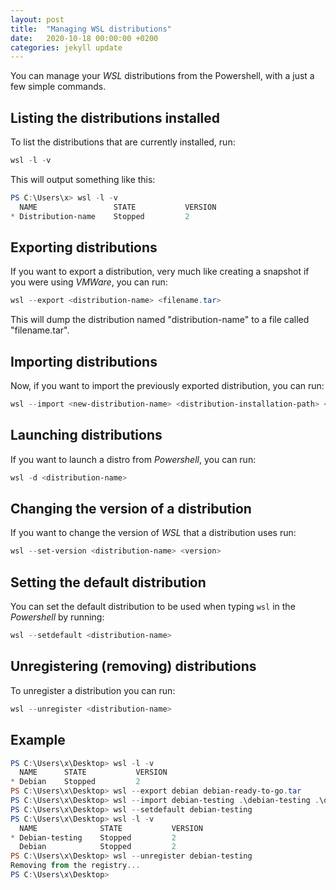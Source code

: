 ```yaml
---
layout: post
title:  "Managing WSL distributions"
date:   2020-10-18 00:00:00 +0200
categories: jekyll update
---
```

You can manage your *WSL* distributions from the Powershell, with a just a few simple commands.

## Listing the distributions installed
To list the distributions that are currently installed, run:
``` powershell
wsl -l -v
```
This will output something like this:
``` powershell
PS C:\Users\x> wsl -l -v
  NAME                 STATE           VERSION
* Distribution-name    Stopped         2
```

## Exporting distributions
If you want to export a distribution, very much like creating a snapshot if you were using *VMWare*, you can run:
``` powershell
wsl --export <distribution-name> <filename.tar>
```
This will dump the distribution named "distribution-name" to a file called "filename.tar".

## Importing distributions
Now, if you want to import the previously exported distribution, you can run:
``` powershell
wsl --import <new-distribution-name> <distribution-installation-path> <filename.tar>
```
## Launching distributions
If you want to launch a distro from *Powershell*, you can run:
``` powershell
wsl -d <distribution-name>
```
## Changing the version of a distribution
If you want to change the version of *WSL* that a distribution uses run:
``` powershell
wsl --set-version <distribution-name> <version>
```

## Setting the default distribution
You can set the default distribution to be used when typing `wsl` in the *Powershell* by running:
``` powershell
wsl --setdefault <distribution-name>
```

## Unregistering (removing) distributions
To unregister a distribution you can run:
``` powershell
wsl --unregister <distribution-name>
```

## Example
``` powershell
PS C:\Users\x\Desktop> wsl -l -v
  NAME      STATE           VERSION
* Debian    Stopped         2
PS C:\Users\x\Desktop> wsl --export debian debian-ready-to-go.tar
PS C:\Users\x\Desktop> wsl --import debian-testing .\debian-testing .\debian-ready-to-go.tar
PS C:\Users\x\Desktop> wsl --setdefault debian-testing
PS C:\Users\x\Desktop> wsl -l -v
  NAME              STATE           VERSION
* Debian-testing    Stopped         2
  Debian            Stopped         2
PS C:\Users\x\Desktop> wsl --unregister debian-testing
Removing from the registry...
PS C:\Users\x\Desktop>
```